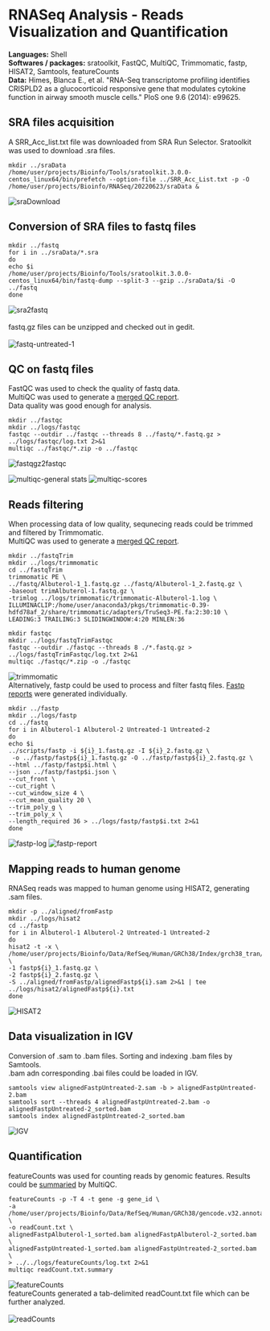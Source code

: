 # RNASeq Analysis - Reads Visualization and Quantification
**Languages:** Shell <br>
**Softwares / packages:** sratoolkit, FastQC, MultiQC, Trimmomatic, fastp, HISAT2, Samtools, featureCounts <br>
**Data:**  Himes, Blanca E., et al. "RNA-Seq transcriptome profiling identifies CRISPLD2 as a glucocorticoid responsive
 gene that modulates cytokine function in airway smooth muscle cells." PloS one 9.6 (2014): e99625.
## SRA files acquisition
A SRR_Acc_list.txt file was downloaded from SRA Run Selector. Sratoolkit was used to download .sra files. <br>

```<language>
mkdir ../sraData
/home/user/projects/Bioinfo/Tools/sratoolkit.3.0.0-centos_linux64/bin/prefetch --option-file ../SRR_Acc_List.txt -p -O /home/user/projects/Bioinfo/RNASeq/20220623/sraData &
```

![sraDownload](./20220623/Records/sraDownload.png)

## Conversion of SRA files to fastq files

```<language>
mkdir ../fastq
for i in ../sraData/*.sra
do
echo $i
/home/user/projects/Bioinfo/Tools/sratoolkit.3.0.0-centos_linux64/bin/fastq-dump --split-3 --gzip ../sraData/$i -O ../fastq
done
```
![sra2fastq](./20220623/Records/sra2fastq.png) <br>
<br>fastq.gz files can be unzipped and checked out in gedit.  <br><br>
![fastq-untreated-1](./20220623/Records/fastq-untreated-1.png)
## QC on fastq files
FastQC was used to check the quality of fastq data. <br>
MultiQC was used to generate a [merged QC report](./20220623/fastqc/multiqc_report.html). <br>
Data quality was good enough for analysis. <br>
```<language>
mkdir ../fastqc
mkdir ../logs/fastqc
fastqc --outdir ../fastqc --threads 8 ../fastq/*.fastq.gz > ../logs/fastqc/log.txt 2>&1
multiqc ../fastqc/*.zip -o ../fastqc
```
![fastqgz2fastqc](./20220623/Records/fastqgz2fastqc.png)<br>

![multiqc-general stats](./20220623/Records/multiqc-general%20stats.png)
![multiqc-scores](./20220623/Records/multiqc-scores.png)<br>
## Reads filtering
When processing data of low quality, sequnecing reads could be trimmed and filtered by Trimmomatic. <br>
MultiQC was used to generate a [merged QC report](./20220623/fastqc/multiqc_report.html). <br>
```<language>
mkdir ../fastqTrim
mkdir ../logs/trimmomatic
cd ../fastqTrim
trimmomatic PE \
../fastq/Albuterol-1_1.fastq.gz ../fastq/Albuterol-1_2.fastq.gz \
-baseout trimAlbuterol-1.fastq.gz \
-trimlog ../logs/trimmomatic/trimmomatic-Albuterol-1.log \
ILLUMINACLIP:/home/user/anaconda3/pkgs/trimmomatic-0.39-hdfd78af_2/share/trimmomatic/adapters/TruSeq3-PE.fa:2:30:10 \
LEADING:3 TRAILING:3 SLIDINGWINDOW:4:20 MINLEN:36

mkdir fastqc
mkdir ../logs/fastqTrimFastqc
fastqc --outdir ./fastqc --threads 8 ./*.fastq.gz > ../logs/fastqTrimFastqc/log.txt 2>&1
multiqc ./fastqc/*.zip -o ./fastqc
```
![trimmomatic](.//20220623/Records/trimmomatic.png)<br>
Alternatively, fastp could be used to process and filter fastq files. [Fastp reports](./20220623/fastp/fastpAlbuterol-1.html) were generated individually.  <br>
```<language>
mkdir ../fastp
mkdir ../logs/fastp
cd ../fastq
for i in Albuterol-1 Albuterol-2 Untreated-1 Untreated-2
do 
echo $i
../scripts/fastp -i ${i}_1.fastq.gz -I ${i}_2.fastq.gz \
 -o ../fastp/fastp${i}_1.fastq.gz -O ../fastp/fastp${i}_2.fastq.gz \
--html ../fastp/fastp$i.html \
--json ../fastp/fastp$i.json \
--cut_front \
--cut_right \
--cut_window_size 4 \
--cut_mean_quality 20 \
--trim_poly_g \
--trim_poly_x \
--length_required 36 > ../logs/fastp/fastp$i.txt 2>&1 
done
```
![fastp-log](./20220623/Records/fastp-log.png)
![fastp-report](./20220623/Records/fastp-report.png)
## Mapping reads to human genome 
RNASeq reads was mapped to human genome using HISAT2, generating .sam files. <br>
```<language>
mkdir -p ../aligned/fromFastp
mkdir ../logs/hisat2
cd ../fastp
for i in Albuterol-1 Albuterol-2 Untreated-1 Untreated-2
do
hisat2 -t -x \
/home/user/projects/Bioinfo/Data/RefSeq/Human/GRCh38/Index/grch38_tran/genome_tran \
-1 fastp${i}_1.fastq.gz \
-2 fastp${i}_2.fastq.gz \
-S ../aligned/fromFastp/alignedFastp${i}.sam 2>&1 | tee ../logs/hisat2/alignedFastp${i}.txt
done
```
![HISAT2](./20220623/Records/HISAT2.png)<br>
## Data visualization in IGV
Conversion of .sam to .bam files. Sorting and indexing .bam files by Samtools. <br>
.bam adn corresponding .bai files could be loaded in IGV. <br>
```<language>
samtools view alignedFastpUntreated-2.sam -b > alignedFastpUntreated-2.bam
samtools sort --threads 4 alignedFastpUntreated-2.bam -o alignedFastpUntreated-2_sorted.bam
samtools index alignedFastpUntreated-2_sorted.bam
```
![IGV](./20220623/Records/IGV-PER1.png) <br>
## Quantification
featureCounts was used for counting reads by genomic features. Results could be [summaried](./20220623/fastp/multiqc_report.html) by MultiQC. <br>
```<language>
featureCounts -p -T 4 -t gene -g gene_id \
-a /home/user/projects/Bioinfo/Data/RefSeq/Human/GRCh38/gencode.v32.annotation.gtf \
-o readCount.txt \
alignedFastpAlbuterol-1_sorted.bam alignedFastpAlbuterol-2_sorted.bam \
alignedFastpUntreated-1_sorted.bam alignedFastpUntreated-2_sorted.bam \
> ../../logs/featureCounts/log.txt 2>&1
multiqc readCount.txt.summary
```
![featureCounts](./20220623/Records/featureCounts.png)<br>
featureCounts generated a tab-delimited readCount.txt file which can be further analyzed. <br><br>
![readCounts](./20220623/Records/featureCounts-readCount.png)<br>




